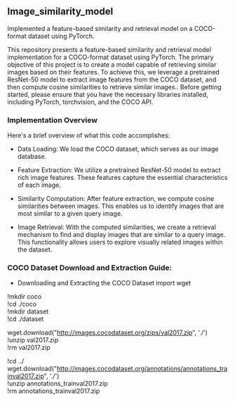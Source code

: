## Image_similarity_model
Implemented a feature-based similarity and retrieval model on a COCO-format dataset using PyTorch.

This repository presents a feature-based similarity and retrieval model implementation for a COCO-format dataset using PyTorch. The primary objective of this project is to create a model capable of retrieving similar images based on their features. To achieve this, we leverage a  pretrained ResNet-50 model to extract image features from the COCO dataset,  and then compute cosine similarities to retrieve similar images.. Before getting started, please ensure that you have the necessary libraries installed, including PyTorch, torchvision, and the COCO API.

### Implementation Overview
Here's a brief overview of what this code accomplishes:

- Data Loading: We load the COCO dataset, which serves as our image database.

- Feature Extraction: We utilize a pretrained ResNet-50 model to extract rich image features. These features capture the essential characteristics of each image.

- Similarity Computation: After feature extraction, we compute cosine similarities between images. This enables us to identify images that are most similar to a given query image.

- Image Retrieval: With the computed similarities, we create a retrieval mechanism to find and display images that are similar to a query image. This functionality allows users to explore visually related images within the dataset.

### COCO Dataset Download and Extraction Guide:

- Downloading and Extracting the COCO Dataset
import wget  

!mkdir coco  
!cd ./coco  
!mkdir dataset  
!cd ./dataset  

wget.download("http://images.cocodataset.org/zips/val2017.zip", './')  
!unzip val2017.zip  
!rm val2017.zip  

!cd ../  
wget.download("http://images.cocodataset.org/annotations/annotations_trainval2017.zip", './')  
!unzip annotations_trainval2017.zip  
!rm annotations_trainval2017.zip  
